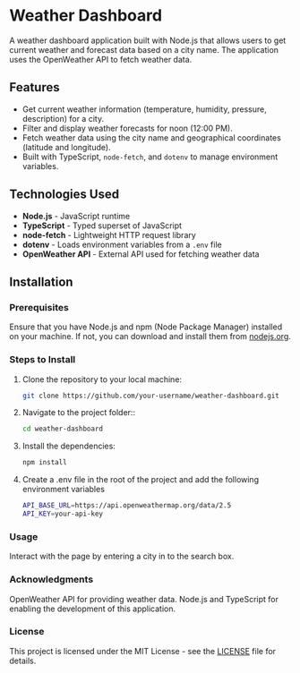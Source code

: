 # Weather Dashboard

A weather dashboard application built with Node.js that allows users to get current weather and forecast data based on a city name. The application uses the OpenWeather API to fetch weather data.

## Features

- Get current weather information (temperature, humidity, pressure, description) for a city.
- Filter and display weather forecasts for noon (12:00 PM).
- Fetch weather data using the city name and geographical coordinates (latitude and longitude).
- Built with TypeScript, `node-fetch`, and `dotenv` to manage environment variables.

## Technologies Used

- **Node.js** - JavaScript runtime
- **TypeScript** - Typed superset of JavaScript
- **node-fetch** - Lightweight HTTP request library
- **dotenv** - Loads environment variables from a `.env` file
- **OpenWeather API** - External API used for fetching weather data

## Installation

### Prerequisites

Ensure that you have Node.js and npm (Node Package Manager) installed on your machine. If not, you can download and install them from [nodejs.org](https://nodejs.org/).

### Steps to Install

1. Clone the repository to your local machine:
   ```bash
   git clone https://github.com/your-username/weather-dashboard.git
2. Navigate to the project folder::
   ```bash
   cd weather-dashboard
3. Install the dependencies:
   ```bash
   npm install
4. Create a .env file in the root of the project and add the following environment variables
   ```bash
   API_BASE_URL=https://api.openweathermap.org/data/2.5
   API_KEY=your-api-key

### Usage

Interact with the page by entering a city in to the search box.

### Acknowledgments

OpenWeather API for providing weather data.
Node.js and TypeScript for enabling the development of this application.

### License

This project is licensed under the MIT License - see the [LICENSE](LICENSE) file for details.








